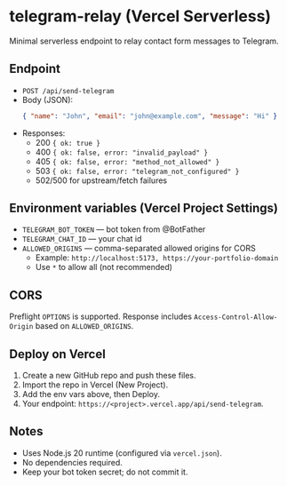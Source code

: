 # telegram-relay (Vercel Serverless)

Minimal serverless endpoint to relay contact form messages to Telegram.

## Endpoint

- `POST /api/send-telegram`
- Body (JSON):
  ```json
  { "name": "John", "email": "john@example.com", "message": "Hi" }
  ```
- Responses:
  - 200 `{ ok: true }`
  - 400 `{ ok: false, error: "invalid_payload" }`
  - 405 `{ ok: false, error: "method_not_allowed" }`
  - 503 `{ ok: false, error: "telegram_not_configured" }`
  - 502/500 for upstream/fetch failures

## Environment variables (Vercel Project Settings)

- `TELEGRAM_BOT_TOKEN` — bot token from @BotFather
- `TELEGRAM_CHAT_ID` — your chat id
- `ALLOWED_ORIGINS` — comma-separated allowed origins for CORS
  - Example: `http://localhost:5173, https://your-portfolio-domain`
  - Use `*` to allow all (not recommended)

## CORS

Preflight `OPTIONS` is supported. Response includes `Access-Control-Allow-Origin` based on `ALLOWED_ORIGINS`.

## Deploy on Vercel

1. Create a new GitHub repo and push these files.
2. Import the repo in Vercel (New Project).
3. Add the env vars above, then Deploy.
4. Your endpoint: `https://<project>.vercel.app/api/send-telegram`.

## Notes

- Uses Node.js 20 runtime (configured via `vercel.json`).
- No dependencies required.
- Keep your bot token secret; do not commit it.

